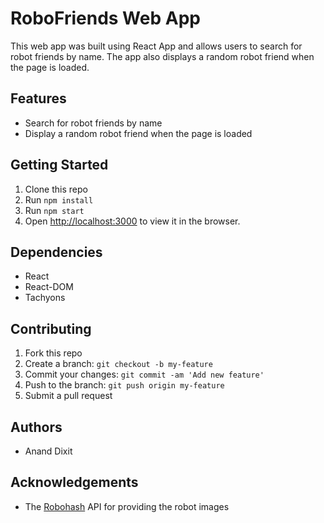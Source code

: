 # RoboFriends Web App

This web app was built using React App and allows users to search for robot friends by name. The app also displays a random robot friend when the page is loaded.

## Features

- Search for robot friends by name
- Display a random robot friend when the page is loaded

## Getting Started

1. Clone this repo
2. Run `npm install`
3. Run `npm start`
4. Open [http://localhost:3000](http://localhost:3000) to view it in the browser.

## Dependencies

- React
- React-DOM
- Tachyons

## Contributing

1. Fork this repo
2. Create a branch: `git checkout -b my-feature`
3. Commit your changes: `git commit -am 'Add new feature'`
4. Push to the branch: `git push origin my-feature`
5. Submit a pull request

## Authors

- Anand Dixit

## Acknowledgements

- The [Robohash](https://robohash.org/) API for providing the robot images


